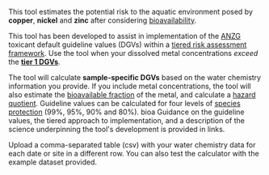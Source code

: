 This tool estimates the potential risk to the aquatic environment posed by **copper**, **nickel** and **zinc** after considering <a href="https://en.wikipedia.org/wiki/Bioavailability">bioavailability</a>.

This tool has been developed to assist in implementation of the <a href="https://www.waterquality.gov.au/anz-guidelines/about">ANZG</a> toxicant default guideline values (DGVs) within a <a href="https://www.waterquality.gov.au/anz-guidelines/about">tiered risk assessment framework</a>. Use the tool when your dissolved metal concentrations *exceed* the **<a href="https://www.waterquality.gov.au/anz-guidelines/about">tier 1 DGVs</a>**.

The tool will calculate **sample-specific DGVs** based on the water chemistry information you provide. If you include metal concentrations, the tool will also estimate the <a href="https://unsplash.com/@alisonpang">bioavailable fraction</a> of the metal, and calculate a <a href="https://en.wikipedia.org/wiki/Hazard_quotient">hazard quotient</a>.  Guideline values can be calculated for four levels of <a href="https://www.waterquality.gov.au/anz-guidelines/resources/key-concepts/level-of-protection">species protection</a> (99%, 95%, 90% and 80%).
bioa
Guidance on the guideline values, the tiered approach to implementation, and a description of the science underpinning the tool's development is provided in links. 

Upload a comma-separated table (csv) with your water chemistry data for each date or site in a different row.
You can also test the calculator with the example dataset provided.

